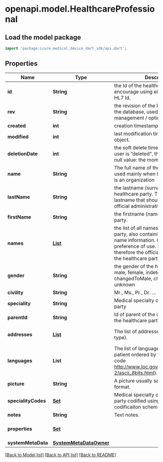 # openapi.model.HealthcareProfessional

## Load the model package
```dart
import 'package:icure_medical_device_dart_sdk/api.dart';
```

## Properties
Name | Type | Description | Notes
------------ | ------------- | ------------- | -------------
**id** | **String** | the Id of the healthcare party. We encourage using either a v4 UUID or a HL7 Id. | [optional]
**rev** | **String** | the revision of the healthcare party in the database, used for conflict management / optimistic locking. | [optional]
**created** | **int** | creation timestamp of the object. | [optional]
**modified** | **int** | last modification timestamp of the object. | [optional]
**deletionDate** | **int** | the soft delete timestamp. When a user is ”deleted“, this is set to a non null value: the moment of the deletion | [optional]
**name** | **String** | The full name of the healthcare party, used mainly when the healthcare party is an organization | [optional]
**lastName** | **String** | the lastname (surname) of the healthcare party. This is the official lastname that should be used for official administrative purposes. | [optional]
**firstName** | **String** | the firstname (name) of the healthcare party. | [optional]
**names** | [**List<PersonName>**](PersonName.md) | the list of all names of the healthcare party, also containing the official full name information. Ordered by preference of use. First element is therefore the official name used for the healthcare party in the application | [default to const []]
**gender** | **String** | the gender of the healthcare party: male, female, indeterminate, changed, changedToMale, changedToFemale, unknown | [optional]
**civility** | **String** | Mr., Ms., Pr., Dr. ... | [optional]
**speciality** | **String** | Medical specialty of the healthcare party | [optional]
**parentId** | **String** | Id of parent of the user representing the healthcare party. | [optional]
**addresses** | [**List<Address>**](Address.md) | The list of addresses (with address type). | [default to const []]
**languages** | **List<String>** | The list of languages spoken by the patient ordered by fluency (alpha-2 code http://www.loc.gov/standards/iso639-2/ascii_8bits.html). | [default to const []]
**picture** | **String** | A picture usually saved in JPEG format. | [optional]
**specialityCodes** | [**Set<CodingReference>**](CodingReference.md) | Medical specialty of the healthcare party codified using FHIR or Kmehr codificaiton scheme | [default to const {}]
**notes** | **String** | Text notes. | [optional]
**properties** | [**Set<Property>**](Property.md) |  | [default to const {}]
**systemMetaData** | [**SystemMetaDataOwner**](SystemMetaDataOwner.md) |  | [optional]

[[Back to Model list]](../README.md#documentation-for-models) [[Back to API list]](../README.md#documentation-for-api-endpoints) [[Back to README]](../README.md)
